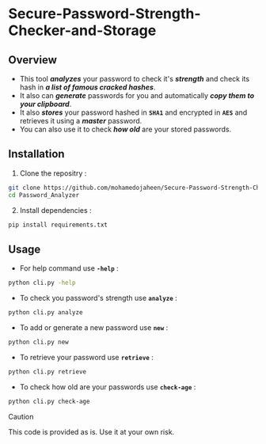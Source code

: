 # Secure-Password-Strength-Checker-and-Storage
## Overview

- This tool **_analyzes_** your password to check it's **_strength_** and check its hash in **_a list of famous cracked hashes_**.
- It also can **_generate_** passwords for you and automatically **_copy them to your clipboard_**.
- It also **_stores_** your password hashed in **``SHA1``** and encrypted in **``AES``** and retrieves it using a **_master_** password.
- You can also use it to check **_how old_** are your stored passwords.

## Installation

1. Clone the repositry :
```bash
git clone https://github.com/mohamedojaheen/Secure-Password-Strength-Checker-and-Storage.git
cd Password_Analyzer
```

2. Install dependencies :
```bash
pip install requirements.txt
```

## Usage

- For help command use **``-help``** :
```bash
python cli.py -help
```

- To check you password's strength use **``analyze``** :
```bash
python cli.py analyze
```

- To add or generate a new password use **``new``** :
```bash
python cli.py new
```

- To retrieve your password use **``retrieve``** :
```bash
python cli.py retrieve
```

- To check how old are your passwords use **``check-age``** :
```bash
python cli.py check-age
```


> [!CAUTION]
> This code is provided as is. Use it at your own risk.
